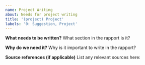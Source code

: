 ```yaml
---
name: Project Writing
about: Needs for project writing
title: '(project) Project'
labels: '0: Suggestion, Project'
---
```


**What needs to be written?**
What section in the rapport is it?

**Why do we need it?**
Why is it important to write in the rapport?

**Source references (if applicable)**
List any relevant sources here: